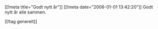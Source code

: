 [[!meta  title="Godt nytt år"]]
[[!meta  date="2006-01-01 13:42:20"]]
Godt nytt år alle sammen.

[[!tag  generelt]]
